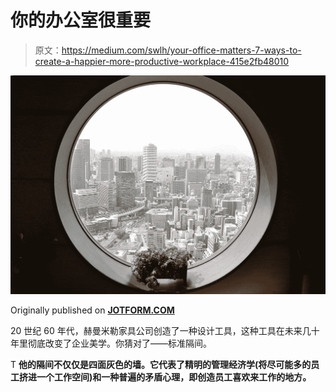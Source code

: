 # 你的办公室很重要

> 原文：<https://medium.com/swlh/your-office-matters-7-ways-to-create-a-happier-more-productive-workplace-415e2fb48010>

![](img/6283e648bfa527b1b74f174c78d18736.png)

Originally published on [**JOTFORM.COM**](http://jotform.com)

20 世纪 60 年代，赫曼米勒家具公司创造了一种设计工具，这种工具在未来几十年里彻底改变了企业美学。你猜对了——标准隔间。

T **他的隔间不仅仅是四面灰色的墙。它代表了精明的管理经济学(将尽可能多的员工挤进一个工作空间)和一种普遍的矛盾心理，即创造员工喜欢来工作的地方。**